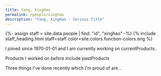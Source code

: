 ```yaml
---
title: Yang, XingHao
permalink: /people/xinghao
description: "Yang, XingHao - Serious Title"
---
```


{%- assign staff = site.data.people | find: "id", "xinghao" -%}
{% include staff_heading.html staff=staff color=site.colors.function-colors.eng %}

<p>I joined since 1970-01-01 and I am currently working on currentProducts.</p>

<p>Products I worked on before include pastProducts</p>

<p>Three things I've done recently which I'm proud of are...</p>


